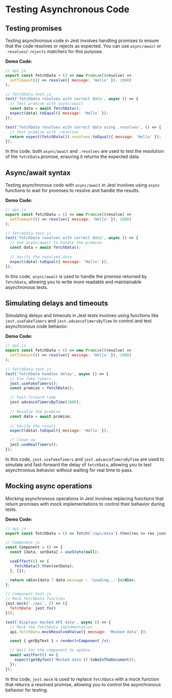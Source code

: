 # Testing Asynchronous Code

## Testing promises

Testing asynchronous code in Jest involves handling promises to ensure that the code resolves or rejects as expected. You can use `async/await` or `.resolves`/`.rejects` matchers for this purpose.

**Demo Code:**
```jsx
// api.js
export const fetchData = () => new Promise((resolve) =>
  setTimeout(() => resolve({ message: 'Hello' }), 1000)
);

// fetchData.test.js
test('fetchData resolves with correct data', async () => {
  // Test promise with async/await
  const data = await fetchData();
  expect(data).toEqual({ message: 'Hello' });
});

test('fetchData resolves with correct data using .resolves', () => {
  // Test promise with .resolves
  return expect(fetchData()).resolves.toEqual({ message: 'Hello' });
});
```

In this code, both `async/await` and `.resolves` are used to test the resolution of the `fetchData` promise, ensuring it returns the expected data.



## Async/await syntax

Testing asynchronous code with `async/await` in Jest involves using `async` functions to wait for promises to resolve and handle the results.

**Demo Code:**
```jsx
// api.js
export const fetchData = () => new Promise((resolve) =>
  setTimeout(() => resolve({ message: 'Hello' }), 1000)
);

// fetchData.test.js
test('fetchData resolves with correct data', async () => {
  // Use async/await to handle the promise
  const data = await fetchData();
  
  // Verify the resolved data
  expect(data).toEqual({ message: 'Hello' });
});
```

In this code, `async/await` is used to handle the promise returned by `fetchData`, allowing you to write more readable and maintainable asynchronous tests.



## Simulating delays and timeouts

Simulating delays and timeouts in Jest tests involves using functions like `jest.useFakeTimers` and `jest.advanceTimersByTime` to control and test asynchronous code behavior.

**Demo Code:**
```jsx
// api.js
export const fetchData = () => new Promise((resolve) =>
  setTimeout(() => resolve({ message: 'Hello' }), 1000)
);

// fetchData.test.js
test('fetchData handles delay', async () => {
  // Use fake timers
  jest.useFakeTimers();
  const promise = fetchData();

  // Fast-forward time
  jest.advanceTimersByTime(1000);
  
  // Resolve the promise
  const data = await promise;
  
  // Verify the result
  expect(data).toEqual({ message: 'Hello' });

  // Clean up
  jest.useRealTimers();
});
```

In this code, `jest.useFakeTimers` and `jest.advanceTimersByTime` are used to simulate and fast-forward the delay of `fetchData`, allowing you to test asynchronous behavior without waiting for real time to pass.



## Mocking async operations

Mocking asynchronous operations in Jest involves replacing functions that return promises with mock implementations to control their behavior during tests.

**Demo Code:**
```jsx
// api.js
export const fetchData = () => fetch('/api/data').then(res => res.json());

// Component.js
const Component = () => {
  const [data, setData] = useState(null);

  useEffect(() => {
    fetchData().then(setData);
  }, []);

  return <div>{data ? data.message : 'Loading...'}</div>;
};

// Component.test.js
// Mock fetchData function
jest.mock('./api', () => ({
  fetchData: jest.fn()
}));

test('displays mocked API data', async () => {
  // Mock the fetchData implementation
  api.fetchData.mockResolvedValue({ message: 'Mocked data' });

  const { getByText } = render(<Component />);

  // Wait for the component to update
  await waitFor(() => {
    expect(getByText('Mocked data')).toBeInTheDocument();
  });
});
```

In this code, `jest.mock` is used to replace `fetchData` with a mock function that returns a resolved promise, allowing you to control the asynchronous behavior for testing.
